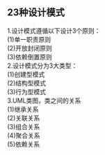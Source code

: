 ## 23种设计模式
1.设计模式遵循以下设计3个原则：  
(1)单一职责原则  
(2)开放封闭原则  
(3)依赖倒置原则  
2.设计模式分为3大类型：  
(1)创建型模式  
(2)结构型模式  
(3)行为型模式  
3.UML类图，类之间的关系  
(1)继承关系  
(2)关联关系  
(3)组合关系  
(4)聚合关系  
(5)依赖关系  